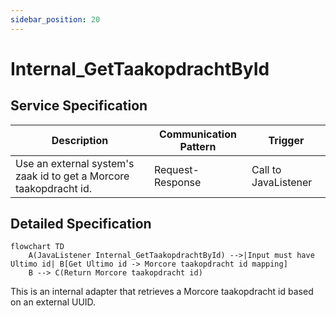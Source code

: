 ```yaml
---
sidebar_position: 20
---
```


# Internal_GetTaakopdrachtById

## Service Specification
| Description | Communication Pattern | Trigger | 
| --- | --- | --- | 
| Use an external system's zaak id to get a Morcore taakopdracht id. | Request-Response | Call to JavaListener

## Detailed Specification
```mermaid
flowchart TD
    A(JavaListener Internal_GetTaakopdrachtById) -->|Input must have Ultimo id| B[Get Ultimo id -> Morcore taakopdracht id mapping]
    B --> C(Return Morcore taakopdracht id)
```

This is an internal adapter that retrieves a Morcore taakopdracht id based on an external UUID.